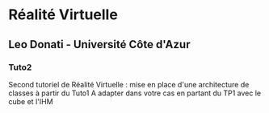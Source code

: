 # Réalité Virtuelle
## Leo Donati - Université Côte d'Azur

### Tuto2

Second tutoriel de Réalité Virtuelle : mise en place d'une  architecture de classes à partir du Tuto1
A adapter dans votre cas en partant du TP1 avec le cube et l'IHM
